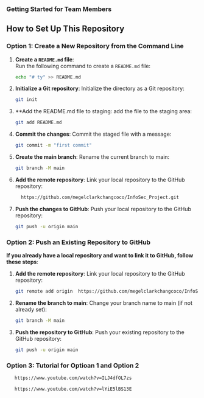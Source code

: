 ### Getting Started for Team Members

## How to Set Up This Repository
### Option 1: Create a New Repository from the Command Line

1. **Create a `README.md` file**:  
   Run the following command to create a `README.md` file:
   ```bash
   echo "# ty" >> README.md
   ```

2. **Initialize a Git repository**:
   Initialize the directory as a Git repository:
   ```bash
   git init
   ```
3. **Add the README.md file to staging:
   add the file to the staging area:
   ```bash
   git add README.md
   ```
4. **Commit the changes**:
   Commit the staged file with a message:
   ```bash
   git commit -m "first commit"
   ```
5. **Create the main branch**:
   Rename the current branch to main:
   ```bash
   git branch -M main
   ```
6. **Add the remote repository**:
   Link your local repository to the GitHub repository:

   ```bash
     https://github.com/megelclarkchangcoco/InfoSec_Project.git
   ```
7. **Push the changes to GitHub**:
   Push your local repository to the GitHub repository:
   ```bash
   git push -u origin main
   ```

### Option 2: Push an Existing Repository to GitHub

**If you already have a local repository and want to link it to GitHub, follow these steps**:

1. **Add the remote repository**:
   Link your local repository to the GitHub repository:
   ```bash
   git remote add origin  https://github.com/megelclarkchangcoco/InfoSec_Project.git
   ```
2. **Rename the branch to main**:
   Change your branch name to main (if not already set):
   ```bash
   git branch -M main
   ```
3. **Push the repository to GitHub**:
   Push your existing repository to the GitHub repository:
   ```bash
   git push -u origin main
   ```
### Option 3: Tutorial for Optioan 1 and Option 2

```bash
   https://www.youtube.com/watch?v=ILJ4dfOL7zs

   https://www.youtube.com/watch?v=lYiE5lBS13E
```


   






